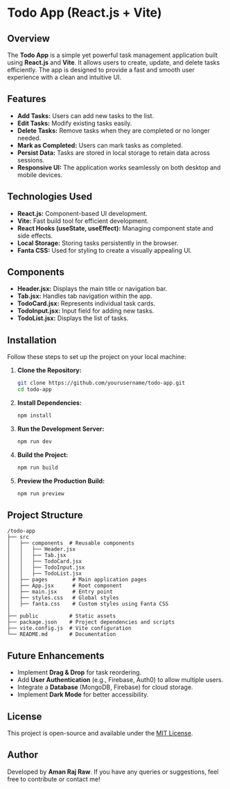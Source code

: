 # Todo App (React.js + Vite)

## Overview
The **Todo App** is a simple yet powerful task management application built using **React.js** and **Vite**. It allows users to create, update, and delete tasks efficiently. The app is designed to provide a fast and smooth user experience with a clean and intuitive UI.

## Features
- **Add Tasks:** Users can add new tasks to the list.
- **Edit Tasks:** Modify existing tasks easily.
- **Delete Tasks:** Remove tasks when they are completed or no longer needed.
- **Mark as Completed:** Users can mark tasks as completed.
- **Persist Data:** Tasks are stored in local storage to retain data across sessions.
- **Responsive UI:** The application works seamlessly on both desktop and mobile devices.

## Technologies Used
- **React.js:** Component-based UI development.
- **Vite:** Fast build tool for efficient development.
- **React Hooks (useState, useEffect):** Managing component state and side effects.
- **Local Storage:** Storing tasks persistently in the browser.
- **Fanta CSS:** Used for styling to create a visually appealing UI.

## Components
- **Header.jsx:** Displays the main title or navigation bar.
- **Tab.jsx:** Handles tab navigation within the app.
- **TodoCard.jsx:** Represents individual task cards.
- **TodoInput.jsx:** Input field for adding new tasks.
- **TodoList.jsx:** Displays the list of tasks.

## Installation
Follow these steps to set up the project on your local machine:

1. **Clone the Repository:**
   ```sh
   git clone https://github.com/yourusername/todo-app.git
   cd todo-app
   ```

2. **Install Dependencies:**
   ```sh
   npm install
   ```

3. **Run the Development Server:**
   ```sh
   npm run dev
   ```

4. **Build the Project:**
   ```sh
   npm run build
   ```

5. **Preview the Production Build:**
   ```sh
   npm run preview
   ```

## Project Structure
```
/todo-app
├── src
│   ├── components  # Reusable components
│   │   ├── Header.jsx
│   │   ├── Tab.jsx
│   │   ├── TodoCard.jsx
│   │   ├── TodoInput.jsx
│   │   ├── TodoList.jsx
│   ├── pages        # Main application pages
│   ├── App.jsx      # Root component
│   ├── main.jsx     # Entry point
│   ├── styles.css   # Global styles
│   ├── fanta.css    # Custom styles using Fanta CSS
│
├── public          # Static assets
├── package.json    # Project dependencies and scripts
├── vite.config.js  # Vite configuration
└── README.md       # Documentation
```

## Future Enhancements
- Implement **Drag & Drop** for task reordering.
- Add **User Authentication** (e.g., Firebase, Auth0) to allow multiple users.
- Integrate a **Database** (MongoDB, Firebase) for cloud storage.
- Implement **Dark Mode** for better accessibility.

## License
This project is open-source and available under the [MIT License](LICENSE).

## Author
Developed by **Aman Raj Raw**. If you have any queries or suggestions, feel free to contribute or contact me!


